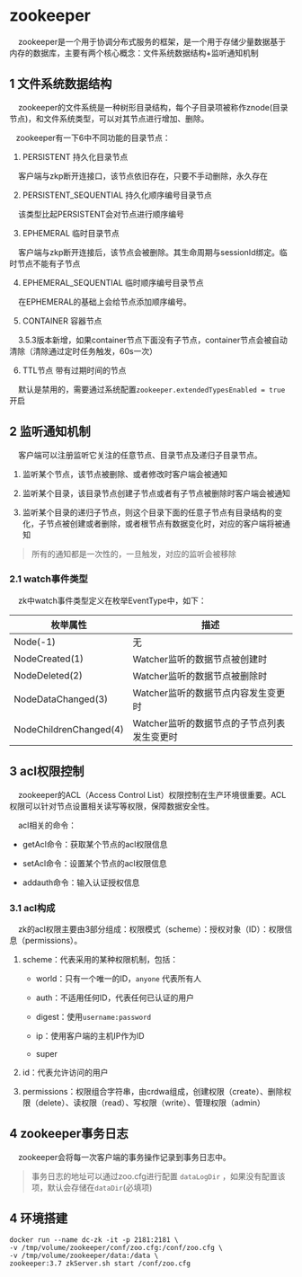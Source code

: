 # zookeeper

    zookeeper是一个用于协调分布式服务的框架，是一个用于存储少量数据基于内存的数据库，主要有两个核心概念：文件系统数据结构+监听通知机制

## 1 文件系统数据结构

    zookeeper的文件系统是一种树形目录结构，每个子目录项被称作znode(目录节点)，和文件系统类型，可以对其节点进行增加、删除。

    zookeeper有一下6中不同功能的目录节点：

1. PERSISTENT 持久化目录节点

    客户端与zkp断开连接口，该节点依旧存在，只要不手动删除，永久存在

2. PERSISTENT_SEQUENTIAL 持久化顺序编号目录节点

    该类型比起PERSISTENT会对节点进行顺序编号

3. EPHEMERAL 临时目录节点

    客户端与zkp断开连接后，该节点会被删除。其生命周期与sessionId绑定。临时节点不能有子节点

4. EPHEMERAL_SEQUENTIAL 临时顺序编号目录节点

    在EPHEMERAL的基础上会给节点添加顺序编号。

5. CONTAINER 容器节点

    3.5.3版本新增，如果container节点下面没有子节点，container节点会被自动清除（清除通过定时任务触发，60s一次）

6. TTL节点 带有过期时间的节点 

    默认是禁用的，需要通过系统配置`zookeeper.extendedTypesEnabled = true`开启

## 2 监听通知机制

    客户端可以注册监听它关注的任意节点、目录节点及递归子目录节点。

1. 监听某个节点，该节点被删除、或者修改时客户端会被通知

2. 监听某个目录，该目录节点创建子节点或者有子节点被删除时客户端会被通知

3. 监听某个目录的递归子节点，则这个目录下面的任意子节点有目录结构的变化，子节点被创建或者删除，或者根节点有数据变化时，对应的客户端将被通知

> 所有的通知都是一次性的，一旦触发，对应的监听会被移除

### 2.1 watch事件类型

    zk中watch事件类型定义在枚举EventType中，如下：

| 枚举属性                   | 描述                        |
| ---------------------- | ------------------------- |
| Node(-1)               | 无                         |
| NodeCreated(1)         | Watcher监听的数据节点被创建时        |
| NodeDeleted(2)         | Watcher监听的数据节点被删除时        |
| NodeDataChanged(3)     | Watcher监听的数据节点内容发生变更时     |
| NodeChildrenChanged(4) | Watcher监听的数据节点的子节点列表发生变更时 |

## 3 acl权限控制

    zookeeper的ACL（Access Control List）权限控制在生产环境很重要。ACL权限可以针对节点设置相关读写等权限，保障数据安全性。

    acl相关的命令：

- getAcl命令：获取某个节点的acl权限信息

- setAcl命令：设置某个节点的acl权限信息

- addauth命令：输入认证授权信息

### 3.1 acl构成

    zk的acl权限主要由3部分组成：权限模式（scheme）：授权对象（ID）：权限信息（permissions）。

1. scheme：代表采用的某种权限机制，包括：
   
   - world：只有一个唯一的ID，`anyone` 代表所有人
   
   - auth：不适用任何ID，代表任何已认证的用户
   
   - digest：使用`username:password` 
   
   - ip：使用客户端的主机IP作为ID
   
   - super

2. id：代表允许访问的用户

3. permissions：权限组合字符串，由crdwa组成，创建权限（create）、删除权限（delete）、读权限（read）、写权限（write）、管理权限（admin）

## 4 zookeeper事务日志

    zookeeper会将每一次客户端的事务操作记录到事务日志中。

> 事务日志的地址可以通过zoo.cfg进行配置 `dataLogDir` ，如果没有配置该项，默认会存储在`dataDir`(必填项)



## 4 环境搭建

```shell
docker run --name dc-zk -it -p 2181:2181 \
-v /tmp/volume/zookeeper/conf/zoo.cfg:/conf/zoo.cfg \
-v /tmp/volume/zookeeper/data:/data \
zookeeper:3.7 zkServer.sh start /conf/zoo.cfg
```
